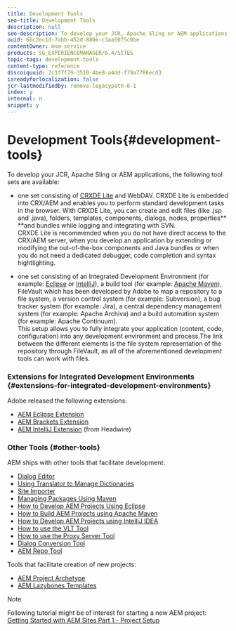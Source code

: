 ```yaml
---
title: Development Tools
seo-title: Development Tools
description: null
seo-description: To develop your JCR, Apache Sling or AEM applications, a number of tool sets are available
uuid: 6bc2ec1d-7abb-452d-880e-c3aa50f5c0be
contentOwner: msm-service
products: SG_EXPERIENCEMANAGER/6.4/SITES
topic-tags: development-tools
content-type: reference
discoiquuid: 2c1f7f79-3510-4be8-a4dd-f79a7786ecd3
isreadyforlocalization: false
jcr-lastmodifiedby: remove-legacypath-6-1
index: y
internal: n
snippet: y
---
```


# Development Tools{#development-tools}

To develop your JCR, Apache Sling or AEM applications, the following tool sets are available:

* one set consisting of [CRXDE Lite](../../developing/using/developing-with-crxde-lite.md) and WebDAV. CRXDE Lite is embedded into CRX/AEM and enables you to perform standard development tasks in the browser. With CRXDE Lite, you can create and edit files (like .jsp and .java), folders, templates, components, dialogs, nodes, properties** **and bundles while logging and integrating with SVN.   
  CRXDE Lite is recommended when you do not have direct access to the CRX/AEM server, when you develop an application by extending or modifying the out-of-the-box components and Java bundles or when you do not need a dedicated debugger, code completion and syntax hightlighting.

* one set consisting of an Integrated Development Environment (for example: [Eclipse](../../developing/using/howto-projects-eclipse.md) or [IntelliJ](../../developing/using/ht-intellij.md)), a build tool (for example: [Apache Maven](../../developing/using/ht-projects-maven.md)), FileVault which has been developed by Adobe to map a repository to a file system, a version control system (for example: Subversion), a bug tracker system (for example: Jira), a central dependency management system (for example: Apache Archiva) and a build automation system (for example: Apache Continuum).  
  This setup allows you to fully integrate your application (content, code, configuration) into any development environment and process.The link between the different elements is the file system representation of the repository through FileVault, as all of the aforementioned development tools can work with files.

### Extensions for Integrated Development Environments {#extensions-for-integrated-development-environments}

Adobe released the following extensions:

* [AEM Eclipse Extension](../../developing/using/aem-eclipse.md)
* [AEM Brackets Extension](../../developing/using/aem-brackets.md)
* [AEM IntelliJ Extension](https://github.com/headwirecom/aem-ide-tooling-4-intellij/blob/master/documenation/AEM%20Tooling%20Plugin%20for%20IntelliJ%20IDEA.pdf) (from Headwire)

### Other Tools {#other-tools}

AEM ships with other tools that facilitate development:

* [Dialog Editor](../../developing/using/dialog-editor.md)
* [Using Translator to Manage Dictionaries  
  ](../../developing/using/i18n-translator.md)
* [Site Importer](../../developing/using/site-importer.md)
* [Managing Packages Using Maven](../../developing/using/vlt-mavenplugin.md)
* [How to Develop AEM Projects Using Eclipse](../../developing/using/howto-projects-eclipse.md)
* [How to Build AEM Projects using Apache Maven](../../developing/using/ht-projects-maven.md)
* [How to Develop AEM Projects using IntelliJ IDEA](../../developing/using/ht-intellij.md)
* [How to use the VLT Tool](../../developing/using/ht-vlttool.md)
* [How to use the Proxy Server Tool](../../developing/using/ht-proxy-server.md)
* [Dialog Conversion Tool](../../developing/using/dialog-conversion.md)
* [AEM Repo Tool](../../developing/using/aem-repo-tool.md)

Tools that facilitate creation of new projects:

* [AEM Project Archetype](https://github.com/Adobe-Marketing-Cloud/aem-project-archetype)
* [AEM Lazybones Templates](https://github.com/Adobe-Consulting-Services/lazybones-aem-templates)

>[!NOTE]
>
>Following tutorial might be of interest for starting a new AEM project:  
>[Getting Started with AEM Sites Part 1 - Project Setup](/content/help/en/experience-manager/kt/sites/using/getting-started-wknd-tutorial-develop/part1)

